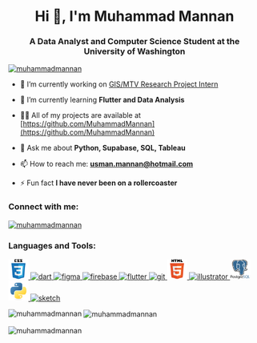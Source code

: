 <h1 align="center">Hi 👋, I'm Muhammad Mannan</h1>
<h3 align="center">A Data Analyst and Computer Science Student at the University of Washington</h3>

<p align="left"> <a href="https://github.com/ryo-ma/github-profile-trophy"><img src="https://github-profile-trophy.vercel.app/?username=muhammadmannan" alt="muhammadmannan" /></a> </p>

- 🔭 I’m currently working on [GIS/MTV Research Project Intern](https://github.com/MuhammadMannan/GIS2023_RESEARCH_PROJECT)

- 🌱 I’m currently learning **Flutter and Data Analysis**

- 👨‍💻 All of my projects are available at [https://github.com/MuhammadMannan](https://github.com/MuhammadMannan)

- 💬 Ask me about **Python, Supabase, SQL, Tableau**

- 📫 How to reach me: **usman.mannan@hotmail.com**

- ⚡ Fun fact **I have never been on a rollercoaster**

<h3 align="left">Connect with me:</h3>
<p align="left">
<a href="https://linkedin.com/in/muhammadmannan" target="blank"><img align="center" src="https://raw.githubusercontent.com/rahuldkjain/github-profile-readme-generator/master/src/images/icons/Social/linked-in-alt.svg" alt="muhammadmannan" height="30" width="40" /></a>
</p>

<h3 align="left">Languages and Tools:</h3>
<p align="left"> <a href="https://www.w3schools.com/css/" target="_blank" rel="noreferrer"> <img src="https://raw.githubusercontent.com/devicons/devicon/master/icons/css3/css3-original-wordmark.svg" alt="css3" width="40" height="40"/> </a> <a href="https://dart.dev" target="_blank" rel="noreferrer"> <img src="https://www.vectorlogo.zone/logos/dartlang/dartlang-icon.svg" alt="dart" width="40" height="40"/> </a> <a href="https://www.figma.com/" target="_blank" rel="noreferrer"> <img src="https://www.vectorlogo.zone/logos/figma/figma-icon.svg" alt="figma" width="40" height="40"/> </a> <a href="https://firebase.google.com/" target="_blank" rel="noreferrer"> <img src="https://www.vectorlogo.zone/logos/firebase/firebase-icon.svg" alt="firebase" width="40" height="40"/> </a> <a href="https://flutter.dev" target="_blank" rel="noreferrer"> <img src="https://www.vectorlogo.zone/logos/flutterio/flutterio-icon.svg" alt="flutter" width="40" height="40"/> </a> <a href="https://git-scm.com/" target="_blank" rel="noreferrer"> <img src="https://www.vectorlogo.zone/logos/git-scm/git-scm-icon.svg" alt="git" width="40" height="40"/> </a> <a href="https://www.w3.org/html/" target="_blank" rel="noreferrer"> <img src="https://raw.githubusercontent.com/devicons/devicon/master/icons/html5/html5-original-wordmark.svg" alt="html5" width="40" height="40"/> </a> <a href="https://www.adobe.com/in/products/illustrator.html" target="_blank" rel="noreferrer"> <img src="https://www.vectorlogo.zone/logos/adobe_illustrator/adobe_illustrator-icon.svg" alt="illustrator" width="40" height="40"/> </a> <a href="https://www.postgresql.org" target="_blank" rel="noreferrer"> <img src="https://raw.githubusercontent.com/devicons/devicon/master/icons/postgresql/postgresql-original-wordmark.svg" alt="postgresql" width="40" height="40"/> </a> <a href="https://www.python.org" target="_blank" rel="noreferrer"> <img src="https://raw.githubusercontent.com/devicons/devicon/master/icons/python/python-original.svg" alt="python" width="40" height="40"/> </a> <a href="https://www.sketch.com/" target="_blank" rel="noreferrer"> <img src="https://www.vectorlogo.zone/logos/sketchapp/sketchapp-icon.svg" alt="sketch" width="40" height="40"/> </a> </p>

<p><img align="left" src="https://github-readme-stats.vercel.app/api/top-langs?username=muhammadmannan&show_icons=true&locale=en&layout=compact" alt="muhammadmannan" /></p>

<p>&nbsp;<img align="center" src="https://github-readme-stats.vercel.app/api?username=muhammadmannan&show_icons=true&locale=en" alt="muhammadmannan" /></p>

<p><img align="center" src="https://github-readme-streak-stats.herokuapp.com/?user=muhammadmannan&" alt="muhammadmannan" /></p>

